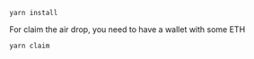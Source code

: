 ```
yarn install
```

For claim the air drop, you need to have a wallet with some ETH
```
yarn claim
```
